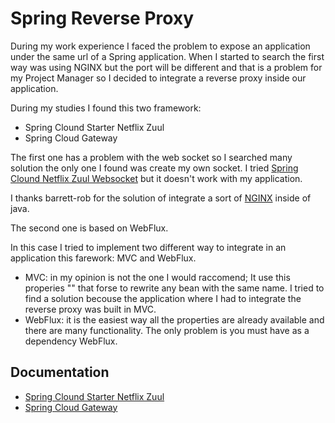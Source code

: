 # Spring Reverse Proxy

During my work experience I faced the problem to expose an application under the same url of a Spring application.
When I started to search the first way was using NGINX but the port will be different and that is a problem for my Project Manager so I decided to integrate a reverse proxy inside our application.

During my studies I found this two framework:

- Spring Clound Starter Netflix Zuul
- Spring Cloud Gateway

The first one has a problem with the web socket so I searched many solution the only one I found was create my own socket. I tried [Spring Clound Netflix Zuul Websocket](https://github.com/mthizo247/spring-cloud-netflix-zuul-websocket) but it doesn't work with my application.

I thanks barrett-rob for the solution of integrate a sort of [NGINX](https://github.com/barrett-rob/java-websocket-reverse-proxy) inside of java.

The second one is based on WebFlux. 

In this case I tried to implement two different way to integrate in an application this farework: MVC and WebFlux. 

- MVC: in my opinion is not the one I would raccomend; It use this properies "" that forse to rewrite any bean with the same name. I tried to find a solution becouse the application where I had to integrate the reverse proxy was built in MVC. 
- WebFlux: it is the easiest way all the properties are already available and there are many functionality. The only problem is you must have as a dependency WebFlux.


## Documentation

- [Spring Clound Starter Netflix Zuul](https://cloud.spring.io/spring-cloud-netflix/reference/html/)
- [Spring Cloud Gateway](https://docs.spring.io/spring-cloud-gateway/docs/current/reference/html/)
